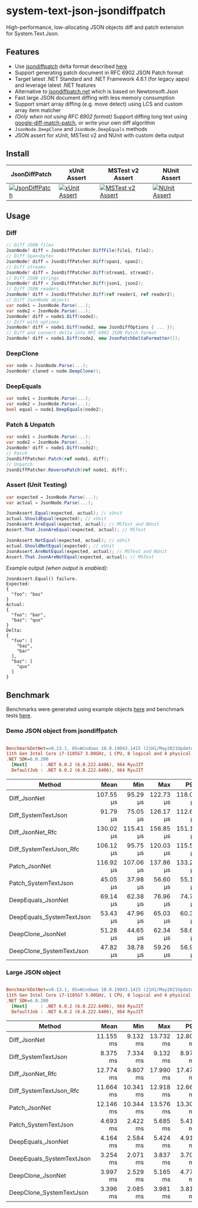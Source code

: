 # system-text-json-jsondiffpatch

High-performance, low-allocating JSON objects diff and patch extension for System.Text.Json.

## Features

- Use [jsondiffpatch](https://github.com/benjamine/jsondiffpatch) delta format described [here](https://github.com/benjamine/jsondiffpatch/blob/master/docs/deltas.md)
- Support generating patch document in RFC 6902 JSON Patch format
- Target latest .NET Standard and .NET Framework 4.6.1 (for legacy apps) and leverage latest .NET features
- Alternative to [jsondiffpatch.net](https://github.com/wbish/jsondiffpatch.net) which is based on Newtonsoft.Json
- Fast large JSON document diffing with less memory consumption
- Support smart array diffing (e.g. move detect) using LCS and custom array item matcher
- _(Only when not using RFC 6902 format)_ Support diffing long text using [google-diff-match-patch](http://code.google.com/p/google-diff-match-patch/), or write your own diff algorithm
- `JsonNode.DeepClone` and `JsonNode.DeepEquals` methods
- JSON assert for xUnit, MSTest v2 and NUnit with custom delta output

## Install

| JsonDiffPatch                                                                                        | xUnit Assert                                                                                              | MSTest v2 Assert                                                                                               | NUnit Assert                                                                                              |
|------------------------------------------------------------------------------------------------------|-----------------------------------------------------------------------------------------------------------|----------------------------------------------------------------------------------------------------------------|-----------------------------------------------------------------------------------------------------------|
| [![JsonDiffPatch](https://img.shields.io/nuget/vpre/SystemTextJson.JsonDiffPatch?style=for-the-badge)](https://www.nuget.org/packages/SystemTextJson.JsonDiffPatch/) | [![xUnit Assert](https://img.shields.io/nuget/vpre/SystemTextJson.JsonDiffPatch.Xunit?style=for-the-badge)](https://www.nuget.org/packages/SystemTextJson.JsonDiffPatch.Xunit/) | [![MSTest v2 Assert](https://img.shields.io/nuget/vpre/SystemTextJson.JsonDiffPatch.MSTest?style=for-the-badge)](https://www.nuget.org/packages/SystemTextJson.JsonDiffPatch.MSTest/) | [![NUnit Assert](https://img.shields.io/nuget/vpre/SystemTextJson.JsonDiffPatch.NUnit?style=for-the-badge)](https://www.nuget.org/packages/SystemTextJson.JsonDiffPatch.NUnit/) |

## Usage
### Diff

```csharp
// Diff JSON files
JsonNode? diff = JsonDiffPatcher.DiffFile(file1, file2);
// Diff Span<byte>
JsonNode? diff = JsonDiffPatcher.Diff(span1, span2);
// Diff streams
JsonNode? diff = JsonDiffPatcher.Diff(stream1, stream2);
// Diff JSON strings
JsonNode? diff = JsonDiffPatcher.Diff(json1, json2);
// Diff JSON readers
JsonNode? diff = JsonDiffPatcher.Diff(ref reader1, ref reader2);
// Diff JsonNode objects
var node1 = JsonNode.Parse(...);
var node2 = JsonNode.Parse(...);
JsonNode? diff = node1.Diff(node2);
// Diff with options
JsonNode? diff = node1.Diff(node2, new JsonDiffOptions { ... });
// Diff and convert delta into RFC 6902 JSON Patch format
JsonNode? diff = node1.Diff(node2, new JsonPatchDeltaFormatter());
```

### DeepClone

```csharp
var node = JsonNode.Parse(...);
JsonNode? cloned = node.DeepClone();
```

### DeepEquals

```csharp
var node1 = JsonNode.Parse(...);
var node2 = JsonNode.Parse(...);
bool equal = node1.DeepEquals(node2);
```

### Patch & Unpatch

```csharp
var node1 = JsonNode.Parse(...);
var node2 = JsonNode.Parse(...);
JsonNode? diff = node1.Diff(node2);
// Patch
JsonDiffPatcher.Patch(ref node1, diff);
// Unpatch
JsonDiffPatcher.ReversePatch(ref node1, diff);
```

### Assert (Unit Testing)

```csharp
var expected = JsonNode.Parse(...);
var actual = JsonNode.Parse(...);

JsonAssert.Equal(expected, actual); // xUnit
actual.ShouldEqual(expected); // xUnit
JsonAssert.AreEqual(expected, actual); // MSTest and NUnit
Assert.That.JsonAreEqual(expected, actual); // MSTest

JsonAssert.NotEqual(expected, actual); // xUnit
actual.ShouldNotEqual(expected); // xUnit
JsonAssert.AreNotEqual(expected, actual); // MSTest and NUnit
Assert.That.JsonAreNotEqual(expected, actual); // MSTest
```

Example output _(when output is enabled)_:
```
JsonAssert.Equal() failure.
Expected:
{
  "foo": "baz"
}
Actual:
{
  "foo": "bar",
  "baz": "qux"
}
Delta:
{
  "foo": [
    "baz",
    "bar"
  ],
  "baz": [
    "qux"
  ]
}
```

## Benchmark

Benchmarks were generated using example objects [here](https://github.com/weichch/system-text-json-jsondiffpatch/tree/main/test/Examples) and benchmark tests [here](https://github.com/weichch/system-text-json-jsondiffpatch/tree/main/test/SystemTextJson.JsonDiffPatch.Benchmark/).

### Demo JSON object from jsondiffpatch

``` ini

BenchmarkDotNet=v0.13.1, OS=Windows 10.0.19043.1415 (21H1/May2021Update)
11th Gen Intel Core i7-1185G7 3.00GHz, 1 CPU, 8 logical and 4 physical cores
.NET SDK=6.0.200
  [Host]     : .NET 6.0.2 (6.0.222.6406), X64 RyuJIT
  DefaultJob : .NET 6.0.2 (6.0.222.6406), X64 RyuJIT


```
|                    Method |      Mean |       Min |       Max |       P95 |       P80 | Allocated |
|-------------------------- |----------:|----------:|----------:|----------:|----------:|----------:|
|              Diff_JsonNet | 107.55 μs |  95.29 μs | 122.73 μs | 118.01 μs | 113.43 μs |    132 KB |
|       Diff_SystemTextJson |  91.79 μs |  75.05 μs | 126.17 μs | 112.61 μs | 101.81 μs |     70 KB |
|          Diff_JsonNet_Rfc | 130.02 μs | 115.41 μs | 156.85 μs | 151.16 μs | 136.42 μs |    150 KB |
|   Diff_SystemTextJson_Rfc | 106.12 μs |  95.75 μs | 120.03 μs | 115.57 μs | 110.23 μs |     93 KB |
|             Patch_JsonNet | 116.92 μs | 107.06 μs | 137.86 μs | 133.26 μs | 122.34 μs |    162 KB |
|      Patch_SystemTextJson |  45.05 μs |  37.98 μs |  56.60 μs |  55.13 μs |  47.42 μs |     37 KB |
|        DeepEquals_JsonNet |  69.14 μs |  62.38 μs |  76.96 μs |  74.78 μs |  71.95 μs |     91 KB |
| DeepEquals_SystemTextJson |  53.43 μs |  47.96 μs |  65.03 μs |  60.30 μs |  56.35 μs |     40 KB |
|         DeepClone_JsonNet |  51.28 μs |  44.65 μs |  62.34 μs |  58.69 μs |  54.52 μs |     70 KB |
|  DeepClone_SystemTextJson |  47.82 μs |  38.78 μs |  59.26 μs |  56.94 μs |  51.11 μs |     45 KB |


### Large JSON object

``` ini

BenchmarkDotNet=v0.13.1, OS=Windows 10.0.19043.1415 (21H1/May2021Update)
11th Gen Intel Core i7-1185G7 3.00GHz, 1 CPU, 8 logical and 4 physical cores
.NET SDK=6.0.200
  [Host]     : .NET 6.0.2 (6.0.222.6406), X64 RyuJIT
  DefaultJob : .NET 6.0.2 (6.0.222.6406), X64 RyuJIT


```
|                    Method |      Mean |       Min |       Max |       P95 |       P80 | Allocated |
|-------------------------- |----------:|----------:|----------:|----------:|----------:|----------:|
|              Diff_JsonNet | 11.155 ms |  9.132 ms | 13.732 ms | 12.802 ms | 11.896 ms |      4 MB |
|       Diff_SystemTextJson |  8.375 ms |  7.334 ms |  9.132 ms |  8.978 ms |  8.690 ms |      3 MB |
|          Diff_JsonNet_Rfc | 12.774 ms |  9.807 ms | 17.990 ms | 17.479 ms | 13.374 ms |      6 MB |
|   Diff_SystemTextJson_Rfc | 11.664 ms | 10.341 ms | 12.918 ms | 12.668 ms | 12.142 ms |      5 MB |
|             Patch_JsonNet | 12.146 ms | 10.344 ms | 13.576 ms | 13.302 ms | 12.647 ms |      5 MB |
|      Patch_SystemTextJson |  4.693 ms |  2.422 ms |  5.685 ms |  5.412 ms |  5.061 ms |      2 MB |
|        DeepEquals_JsonNet |  4.164 ms |  2.584 ms |  5.424 ms |  4.917 ms |  4.652 ms |      2 MB |
| DeepEquals_SystemTextJson |  3.254 ms |  2.071 ms |  3.837 ms |  3.709 ms |  3.499 ms |      2 MB |
|         DeepClone_JsonNet |  3.997 ms |  2.529 ms |  5.165 ms |  4.772 ms |  4.531 ms |      2 MB |
|  DeepClone_SystemTextJson |  3.396 ms |  2.085 ms |  3.981 ms |  3.811 ms |  3.609 ms |      2 MB |

